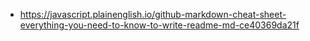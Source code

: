 

- https://javascript.plainenglish.io/github-markdown-cheat-sheet-everything-you-need-to-know-to-write-readme-md-ce40369da21f

